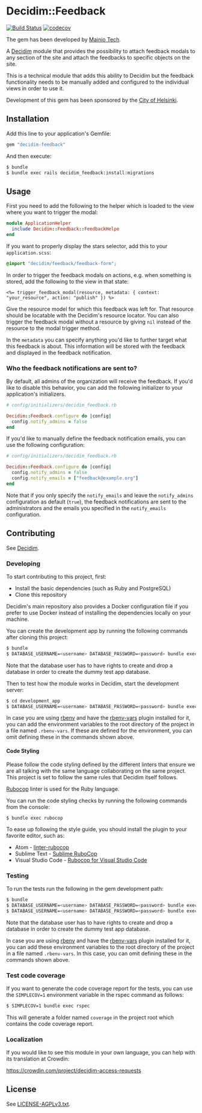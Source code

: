 # Decidim::Feedback

[![Build Status](https://travis-ci.com/mainio/decidim-module-feedback.svg?branch=master)](https://travis-ci.com/mainio/decidim-module-feedback)
[![codecov](https://codecov.io/gh/mainio/decidim-module-feedback/branch/master/graph/badge.svg)](https://codecov.io/gh/mainio/decidim-module-feedback)

The gem has been developed by [Mainio Tech](https://www.mainiotech.fi/).

A [Decidim](https://github.com/decidim/decidim) module that provides the
possibility to attach feedback modals to any section of the site and attach the
feedbacks to specific objects on the site.

This is a technical module that adds this ability to Decidim but the feedback
functionality needs to be manually added and configured to the individual views
in order to use it.

Development of this gem has been sponsored by the
[City of Helsinki](https://www.hel.fi/).

## Installation

Add this line to your application's Gemfile:

```ruby
gem "decidim-feedback"
```

And then execute:

```bash
$ bundle
$ bundle exec rails decidim_feedback:install:migrations
```

## Usage

First you need to add the following to the helper which is loaded to the view
where you want to trigger the modal:

```ruby
module ApplicationHelper
  include Decidim::Feedback::FeedbackHelpe
end
```

If you want to properly display the stars selector, add this to your
`application.scss`:

```scss
@import "decidim/feedback/feedback-form";
```

In order to trigger the feedback modals on actions, e.g. when something is
stored, add the following to the view in that state:

```erb
<%= trigger_feedback_modal(resource, metadata: { context: "your_resource", action: "publish" }) %>
```

Give the resource model for which this feedback was left for. That resource
should be locatable with the Decidim's resource locator. You can also trigger
the feedback modal without a resource by giving `nil` instead of the resource
to the modal trigger method.

In the `metadata` you can specify anything you'd like to further target what
this feedback is about. This information will be stored with the feedback and
displayed in the feedback notification.

### Who the feedback notifications are sent to?

By default, all admins of the organization will receive the feedback. If you'd
like to disable this behavior, you can add the following initializer to your
application's initializers.

```ruby
# config/initializers/decidim_feedback.rb

Decidim::Feedback.configure do |config|
  config.notify_admins = false
end
```

If you'd like to manually define the feedback notification emails, you can use
the following configuration:

```ruby
# config/initializers/decidim_feedback.rb

Decidim::Feedback.configure do |config|
  config.notify_admins = false
  config.notify_emails = ["feedback@example.org"]
end
```

Note that if you only specify the `notify_emails` and leave the `notify_admins`
configuration as default (`true`), the feedback notifications are sent to the
administrators and the emails you specified in the `notify_emails`
configuration.

## Contributing

See [Decidim](https://github.com/decidim/decidim).

### Developing

To start contributing to this project, first:

- Install the basic dependencies (such as Ruby and PostgreSQL)
- Clone this repository

Decidim's main repository also provides a Docker configuration file if you
prefer to use Docker instead of installing the dependencies locally on your
machine.

You can create the development app by running the following commands after
cloning this project:

```bash
$ bundle
$ DATABASE_USERNAME=<username> DATABASE_PASSWORD=<password> bundle exec rake development_app
```

Note that the database user has to have rights to create and drop a database in
order to create the dummy test app database.

Then to test how the module works in Decidim, start the development server:

```bash
$ cd development_app
$ DATABASE_USERNAME=<username> DATABASE_PASSWORD=<password> bundle exec rails s
```

In case you are using [rbenv](https://github.com/rbenv/rbenv) and have the
[rbenv-vars](https://github.com/rbenv/rbenv-vars) plugin installed for it, you
can add the environment variables to the root directory of the project in a file
named `.rbenv-vars`. If these are defined for the environment, you can omit
defining these in the commands shown above.

#### Code Styling

Please follow the code styling defined by the different linters that ensure we
are all talking with the same language collaborating on the same project. This
project is set to follow the same rules that Decidim itself follows.

[Rubocop](https://rubocop.readthedocs.io/) linter is used for the Ruby language.

You can run the code styling checks by running the following commands from the
console:

```
$ bundle exec rubocop
```

To ease up following the style guide, you should install the plugin to your
favorite editor, such as:

- Atom - [linter-rubocop](https://atom.io/packages/linter-rubocop)
- Sublime Text - [Sublime RuboCop](https://github.com/pderichs/sublime_rubocop)
- Visual Studio Code - [Rubocop for Visual Studio Code](https://github.com/misogi/vscode-ruby-rubocop)

### Testing

To run the tests run the following in the gem development path:

```bash
$ bundle
$ DATABASE_USERNAME=<username> DATABASE_PASSWORD=<password> bundle exec rake test_app
$ DATABASE_USERNAME=<username> DATABASE_PASSWORD=<password> bundle exec rspec
```

Note that the database user has to have rights to create and drop a database in
order to create the dummy test app database.

In case you are using [rbenv](https://github.com/rbenv/rbenv) and have the
[rbenv-vars](https://github.com/rbenv/rbenv-vars) plugin installed for it, you
can add these environment variables to the root directory of the project in a
file named `.rbenv-vars`. In this case, you can omit defining these in the
commands shown above.

### Test code coverage

If you want to generate the code coverage report for the tests, you can use
the `SIMPLECOV=1` environment variable in the rspec command as follows:

```bash
$ SIMPLECOV=1 bundle exec rspec
```

This will generate a folder named `coverage` in the project root which contains
the code coverage report.

### Localization

If you would like to see this module in your own language, you can help with its
translation at Crowdin:

https://crowdin.com/project/decidim-access-requests

## License

See [LICENSE-AGPLv3.txt](LICENSE-AGPLv3.txt).

